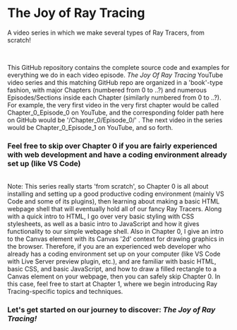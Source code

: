 # The Joy of Ray Tracing

A video series in which we make several types of Ray Tracers, from scratch!

<br>

This GitHub repository contains the complete source code and examples for everything we do in each video episode. <em> The Joy Of Ray Tracing </em> YouTube video series and this matching GitHub repo are organized in a 'book'-type fashion, with major Chapters (numbered from 0 to ..?) and numerous Episodes/Sections inside each Chapter (similarly numbered from 0 to ..?).  For example, the very first video in the very first chapter would be called Chapter_0_Episode_0 on YouTube, and the corresponding folder path here on GitHub would be '/Chapter_0/Episode_0/' .  The next video in the series would be Chapter_0_Episode_1 on YouTube, and so forth.

<h3> Feel free to skip over Chapter 0 if you are fairly experienced with web development and have a coding environment already set up (like VS Code)
</h3>

<br>
Note: This series really starts 'from scratch', so Chapter 0 is all about installing and setting up a good productive coding environment (mainly VS Code and some of its plugins), then learning about making a basic HTML webpage shell that will eventually hold all of our fancy Ray Tracers.  Along with a quick intro to HTML, I go over very basic styling with CSS stylesheets, as well as a basic intro to JavaScript and how it gives functionality to our simple webpage shell.  Also in Chapter 0, I give an intro to the Canvas element with its Canvas '2d' context for drawing graphics in the browser.  Therefore, if you are an experienced web developer who already has a coding environment set up on your computer (like VS Code with Live Server preview plugin, etc.), and are familiar with basic HTML, basic CSS, and basic JavaScript, and how to draw a filled rectangle to a Canvas element on your webpage, then you can safely skip Chapter 0.  In this case, feel free to start at Chapter 1, where we begin introducing Ray Tracing-specific topics and techniques.

<br>

<h3> Let's get started on our journey to discover: <em> The Joy of Ray Tracing! </em>
</h3>
